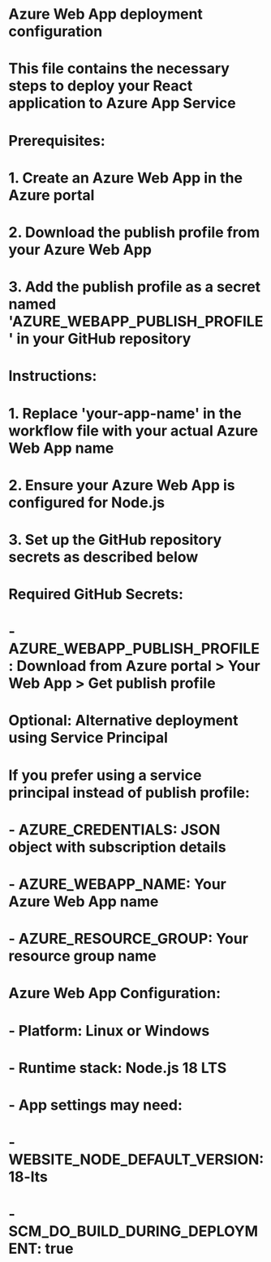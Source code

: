 # Azure Web App deployment configuration
# This file contains the necessary steps to deploy your React application to Azure App Service

# Prerequisites:
# 1. Create an Azure Web App in the Azure portal
# 2. Download the publish profile from your Azure Web App
# 3. Add the publish profile as a secret named 'AZURE_WEBAPP_PUBLISH_PROFILE' in your GitHub repository

# Instructions:
# 1. Replace 'your-app-name' in the workflow file with your actual Azure Web App name
# 2. Ensure your Azure Web App is configured for Node.js
# 3. Set up the GitHub repository secrets as described below

# Required GitHub Secrets:
# - AZURE_WEBAPP_PUBLISH_PROFILE: Download from Azure portal > Your Web App > Get publish profile

# Optional: Alternative deployment using Service Principal
# If you prefer using a service principal instead of publish profile:
# - AZURE_CREDENTIALS: JSON object with subscription details
# - AZURE_WEBAPP_NAME: Your Azure Web App name
# - AZURE_RESOURCE_GROUP: Your resource group name

# Azure Web App Configuration:
# - Platform: Linux or Windows
# - Runtime stack: Node.js 18 LTS
# - App settings may need:
#   - WEBSITE_NODE_DEFAULT_VERSION: 18-lts
#   - SCM_DO_BUILD_DURING_DEPLOYMENT: true